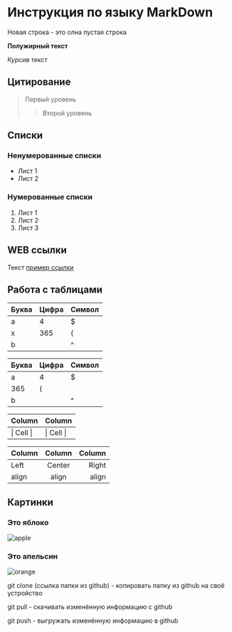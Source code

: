 # Инструкция по языку MarkDown

Новая строка - это олна пустая строка

**Полужирный текст**

_Курсив текст_

## Цитирование

> Первый уровень
>
> > Второй уровень

## Списки

### Ненумерованные списки

- Лист 1
- Лист 2

### Нумерованные списки

1. Лист 1
2. Лист 2
3. Лист 3

## WEB ссылки

Текст [пример ссылки](http.example.com "Всплывающая подсказка")

## Работа с таблицами

| Буква | Цифра | Символ |
| ----- | ----- | ------ |
| a     | 4     | $      |
| x     | 365   | (      |
| b     |       | ^      |

| Буква | Цифра | Символ |
| ----- | ----- | ------ |
| a     | 4     | $      |
| 365   | (     |
| b     |       | ^      |

| Column     | Column     |
| ---------- | ---------- |
| \| Cell \| | \| Cell \| |

| Column | Column | Column |
| :----- | :----: | -----: |
| Left   | Center |  Right |
| align  | align  |  align |

## Картинки

### Это яблоко

![apple](apple.jpg)

### Это апельсин

![orange](orange.png)

git clone (ссылка папки из github) - копировать папку из github на своё устройство

git pull - скачивать изменённую информацию с github

git push - выгружать изменённую информацию в github
